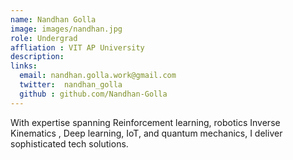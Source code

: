 ```yaml
---
name: Nandhan Golla
image: images/nandhan.jpg
role: Undergrad
affliation : VIT AP University
description: 
links:
  email: nandhan.golla.work@gmail.com
  twitter:  nandhan_golla 
  github : github.com/Nandhan-Golla
---
```


With expertise spanning Reinforcement learning, robotics Inverse Kinematics , Deep learning, IoT, and quantum mechanics, I deliver sophisticated tech solutions.
